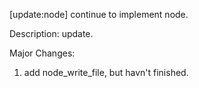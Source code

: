 [update:node] continue to implement node.

Description:
update.

Major Changes:
1. add node_write_file, but havn't finished.